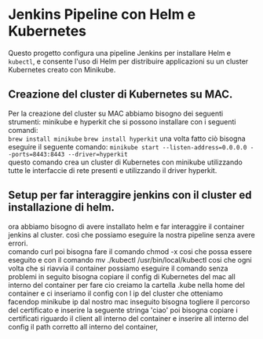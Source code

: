 # Jenkins Pipeline con Helm e Kubernetes

Questo progetto configura una pipeline Jenkins per installare Helm e `kubectl`, e consente l'uso di Helm per distribuire applicazioni su un cluster Kubernetes creato con Minikube.

## Creazione del cluster di Kubernetes su MAC.

Per la creazione del cluster su MAC abbiamo bisogno dei seguenti strumenti: minikube e hyperkit che si possono installare con i seguenti comandi:  
`brew install minikube`
`brew install hyperkit`
una volta fatto ciò bisogna eseguire il seguente comando:
`minikube start --listen-address=0.0.0.0 --ports=8443:8443 --driver=hyperkit`  
questo comando crea un cluster di Kubernetes con minikube utilizzando tutte le interfaccie di rete presenti e utilizzando il driver hyperkit.

## Setup per far interaggire jenkins con il cluster ed installazione di helm.

ora abbiamo bisogno di avere installato helm e far interaggire il container jenkins al cluster. così che possiamo eseguire la nostra pipeline senza avere errori.  
comando curl poi bisogna fare il comando chmod -x cosi che possa essere eseguito e con il comando mv ./kubectl /usr/bin/local/kubectl cosi che ogni volta che si riavvia il container possiamo eseguire il comando senza problemi in seguito bisogna copiare il config di Kubernetes del mac all interno del container per fare cio creiamo la cartella .kube nella home del container e ci inseriamo il config con l ip del cluster che otteniamo facendop minikube ip dal nostro mac inseguito bisogna togliere il percorso del certificato e inserire la seguente stringa 'ciao' poi bisogna copiare i certificati riguardo il client all interno del container e inserire all interno del config il path corretto all interno del container, 
